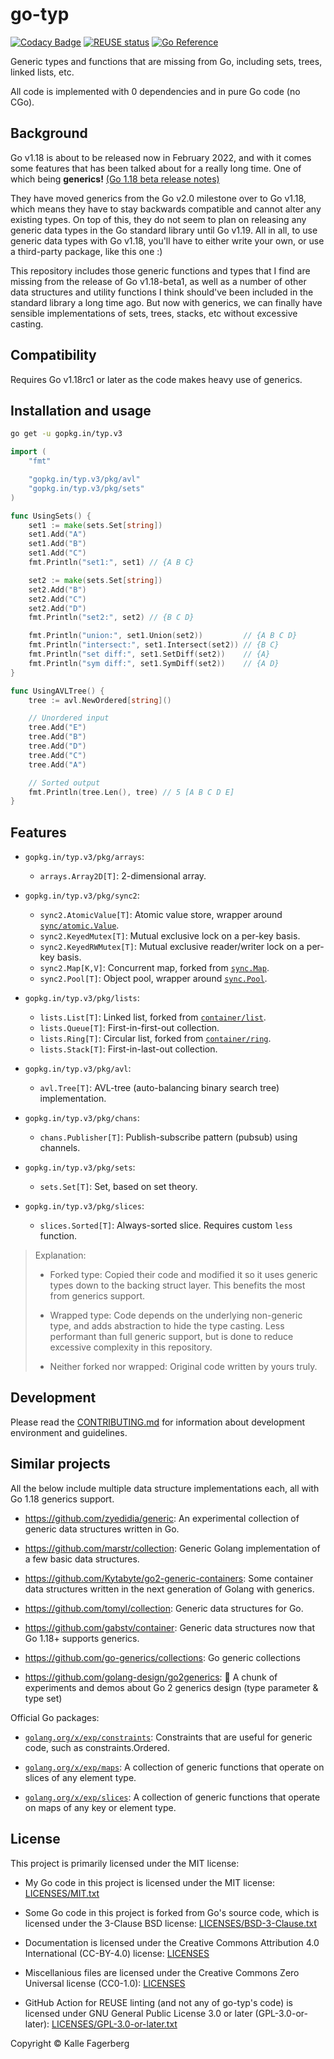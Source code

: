 <!--
SPDX-FileCopyrightText: 2022 Kalle Fagerberg

SPDX-License-Identifier: CC-BY-4.0
-->

# go-typ

[![Codacy Badge](https://api.codacy.com/project/badge/Grade/6b0289f204c044c2911a53c67a4833d9)](https://app.codacy.com/gh/go-typ/typ?utm_source=github.com&utm_medium=referral&utm_content=go-typ/typ&utm_campaign=Badge_Grade_Settings)
[![REUSE status](https://api.reuse.software/badge/github.com/go-typ/typ)](https://api.reuse.software/info/github.com/go-typ/typ)
[![Go Reference](https://pkg.go.dev/badge/gopkg.in/typ.v3.svg)](https://pkg.go.dev/gopkg.in/typ.v3)

Generic types and functions that are missing from Go, including sets, trees,
linked lists, etc.

All code is implemented with 0 dependencies and in pure Go code (no CGo).

## Background

Go v1.18 is about to be released now in February 2022, and with it comes some
features that has been talked about for a really long time. One of which being
**generics!** [(Go 1.18 beta release notes)](https://tip.golang.org/doc/go1.18)

They have moved generics from the Go v2.0 milestone over to Go v1.18, which
means they have to stay backwards compatible and cannot alter any existing
types. On top of this, they do not seem to plan on releasing any generic data
types in the Go standard library until Go v1.19. All in all, to use generic
data types with Go v1.18, you'll have to either write your own, or use a
third-party package, like this one :)

This repository includes those generic functions and types that I find are
missing from the release of Go v1.18-beta1, as well as a number of other
data structures and utility functions I think should've been included in the
standard library a long time ago. But now with generics, we can finally have
sensible implementations of sets, trees, stacks, etc without excessive casting.

## Compatibility

Requires Go v1.18rc1 or later as the code makes heavy use of generics.

## Installation and usage

```sh
go get -u gopkg.in/typ.v3
```

```go
import (
	"fmt"

	"gopkg.in/typ.v3/pkg/avl"
	"gopkg.in/typ.v3/pkg/sets"
)

func UsingSets() {
	set1 := make(sets.Set[string])
	set1.Add("A")
	set1.Add("B")
	set1.Add("C")
	fmt.Println("set1:", set1) // {A B C}

	set2 := make(sets.Set[string])
	set2.Add("B")
	set2.Add("C")
	set2.Add("D")
	fmt.Println("set2:", set2) // {B C D}

	fmt.Println("union:", set1.Union(set2))         // {A B C D}
	fmt.Println("intersect:", set1.Intersect(set2)) // {B C}
	fmt.Println("set diff:", set1.SetDiff(set2))    // {A}
	fmt.Println("sym diff:", set1.SymDiff(set2))    // {A D}
}

func UsingAVLTree() {
	tree := avl.NewOrdered[string]()

	// Unordered input
	tree.Add("E")
	tree.Add("B")
	tree.Add("D")
	tree.Add("C")
	tree.Add("A")

	// Sorted output
	fmt.Println(tree.Len(), tree) // 5 [A B C D E]
}
```

## Features

<!-- lint disable maximum-line-length -->

- `gopkg.in/typ.v3/pkg/arrays`:

  - `arrays.Array2D[T]`: 2-dimensional array.

- `gopkg.in/typ.v3/pkg/sync2`:

  - `sync2.AtomicValue[T]`: Atomic value store, wrapper around [`sync/atomic.Value`](https://pkg.go.dev/sync/atomic#Value).
  - `sync2.KeyedMutex[T]`: Mutual exclusive lock on a per-key basis.
  - `sync2.KeyedRWMutex[T]`: Mutual exclusive reader/writer lock on a per-key basis.
  - `sync2.Map[K,V]`: Concurrent map, forked from [`sync.Map`](https://pkg.go.dev/sync#Map).
  - `sync2.Pool[T]`: Object pool, wrapper around [`sync.Pool`](https://pkg.go.dev/sync#Pool).

- `gopkg.in/typ.v3/pkg/lists`:

  - `lists.List[T]`: Linked list, forked from [`container/list`](https://pkg.go.dev/container/list).
  - `lists.Queue[T]`: First-in-first-out collection.
  - `lists.Ring[T]`: Circular list, forked from [`container/ring`](https://pkg.go.dev/container/ring).
  - `lists.Stack[T]`: First-in-last-out collection.

- `gopkg.in/typ.v3/pkg/avl`:

  - `avl.Tree[T]`: AVL-tree (auto-balancing binary search tree) implementation.

- `gopkg.in/typ.v3/pkg/chans`:

  - `chans.Publisher[T]`: Publish-subscribe pattern (pubsub) using channels.

- `gopkg.in/typ.v3/pkg/sets`:

  - `sets.Set[T]`: Set, based on set theory.

- `gopkg.in/typ.v3/pkg/slices`:

  - `slices.Sorted[T]`: Always-sorted slice. Requires custom `less` function.

<!-- lint enable maximum-line-length -->

> Explanation:
>
> - Forked type: Copied their code and modified it so it uses generic types down
>   to the backing struct layer. This benefits the most from generics support.
>
> - Wrapped type: Code depends on the underlying non-generic type, and adds
>   abstraction to hide the type casting. Less performant than full generic
>   support, but is done to reduce excessive complexity in this repository.
>
> - Neither forked nor wrapped: Original code written by yours truly.

## Development

Please read the [CONTRIBUTING.md](CONTRIBUTING.md) for information about
development environment and guidelines.

## Similar projects

All the below include multiple data structure implementations each, all with
Go 1.18 generics support.

- <https://github.com/zyedidia/generic>: An experimental collection of generic
  data structures written in Go.

- <https://github.com/marstr/collection>: Generic Golang implementation of a few
  basic data structures.

- <https://github.com/Kytabyte/go2-generic-containers>: Some container data
  structures written in the next generation of Golang with generics.

- <https://github.com/tomyl/collection>: Generic data structures for Go.

- <https://github.com/gabstv/container>: Generic data structures now that
  Go 1.18+ supports generics.

- <https://github.com/go-generics/collections>: Go generic collections

- <https://github.com/golang-design/go2generics>: 🧪 A chunk of experiments and
  demos about Go 2 generics design (type parameter & type set)

Official Go packages:

- [`golang.org/x/exp/constraints`](https://pkg.go.dev/golang.org/x/exp/constraints):
  Constraints that are useful for generic code, such as constraints.Ordered.

- [`golang.org/x/exp/maps`](https://pkg.go.dev/golang.org/x/exp/maps):
  A collection of generic functions that operate on slices of any element type.

- [`golang.org/x/exp/slices`](https://pkg.go.dev/golang.org/x/exp/slices):
  A collection of generic functions that operate on maps of any key or element
  type.

## License

This project is primarily licensed under the MIT license:

- My Go code in this project is licensed under the MIT license:
  [LICENSES/MIT.txt](LICENSES/MIT.txt)

- Some Go code in this project is forked from Go's source code, which is
  licensed under the 3-Clause BSD license: [LICENSES/BSD-3-Clause.txt](LICENSES/BSD-3-Clause.txt)

- Documentation is licensed under the Creative Commons Attribution 4.0
  International (CC-BY-4.0) license: [LICENSES](LICENSES/CC-BY-4.0.txt)

- Miscellanious files are licensed under the Creative Commons Zero Universal
  license (CC0-1.0): [LICENSES](LICENSES/CC0-1.0.txt)

- GitHub Action for REUSE linting (and not any of go-typ's code) is licensed
  under GNU General Public License 3.0 or later (GPL-3.0-or-later):
  [LICENSES/GPL-3.0-or-later.txt](LICENSES/GPL-3.0-or-later.txt)

Copyright &copy; Kalle Fagerberg
